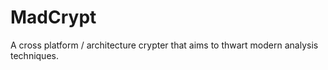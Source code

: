 # MadCrypt

A cross platform / architecture crypter that aims to thwart modern analysis techniques.

